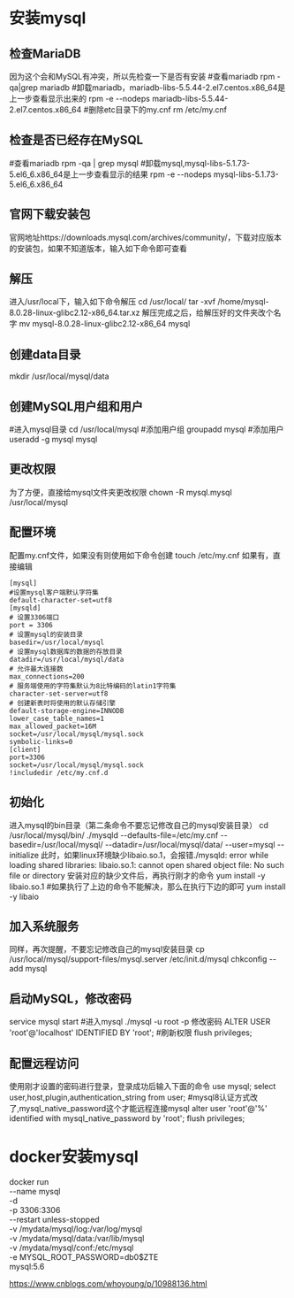 # 安装mysql
## 检查MariaDB
因为这个会和MySQL有冲突，所以先检查一下是否有安装
#查看mariadb
rpm -qa|grep mariadb
#卸载mariadb，mariadb-libs-5.5.44-2.el7.centos.x86_64是上一步查看显示出来的
rpm -e --nodeps mariadb-libs-5.5.44-2.el7.centos.x86_64
#删除etc目录下的my.cnf
rm /etc/my.cnf
## 检查是否已经存在MySQL
#查看mariadb
rpm -qa | grep mysql
#卸载mysql,mysql-libs-5.1.73-5.el6_6.x86_64是上一步查看显示的结果
rpm -e --nodeps mysql-libs-5.1.73-5.el6_6.x86_64
## 官网下载安装包
官网地址https://downloads.mysql.com/archives/community/，下载对应版本的安装包，如果不知道版本，输入如下命令即可查看
## 解压
进入/usr/local下，输入如下命令解压
cd /usr/local/
tar -xvf /home/mysql-8.0.28-linux-glibc2.12-x86_64.tar.xz
解压完成之后，给解压好的文件夹改个名字
mv mysql-8.0.28-linux-glibc2.12-x86_64 mysql
##  创建data目录
mkdir /usr/local/mysql/data
## 创建MySQL用户组和用户
#进入mysql目录
cd /usr/local/mysql
#添加用户组
groupadd mysql
#添加用户
useradd -g mysql mysql
## 更改权限
为了方便，直接给mysql文件夹更改权限
chown -R mysql.mysql /usr/local/mysql
## 配置环境
配置my.cnf文件，如果没有则使用如下命令创建
touch /etc/my.cnf
如果有，直接编辑
```
[mysql]
#设置mysql客户端默认字符集
default-character-set=utf8
[mysqld]
# 设置3306端口
port = 3306
# 设置mysql的安装目录
basedir=/usr/local/mysql
# 设置mysql数据库的数据的存放目录
datadir=/usr/local/mysql/data
# 允许最大连接数
max_connections=200
# 服务端使用的字符集默认为8比特编码的latin1字符集
character-set-server=utf8
# 创建新表时将使用的默认存储引擎
default-storage-engine=INNODB
lower_case_table_names=1
max_allowed_packet=16M
socket=/usr/local/mysql/mysql.sock
symbolic-links=0
[client]
port=3306
socket=/usr/local/mysql/mysql.sock
!includedir /etc/my.cnf.d
```
## 初始化
进入mysql的bin目录（第二条命令不要忘记修改自己的mysql安装目录）
cd /usr/local/mysql/bin/
./mysqld --defaults-file=/etc/my.cnf --basedir=/usr/local/mysql/ --datadir=/usr/local/mysql/data/ --user=mysql --initialize
此时，如果linux环境缺少libaio.so.1，会报错./mysqld: error while loading shared libraries: libaio.so.1: cannot open shared object file: No such file or directory
安装对应的缺少文件后，再执行刚才的命令
yum install -y libaio.so.1
#如果执行了上边的命令不能解决，那么在执行下边的即可
yum install -y libaio
## 加入系统服务
同样，再次提醒，不要忘记修改自己的mysql安装目录
cp /usr/local/mysql/support-files/mysql.server /etc/init.d/mysql
chkconfig --add mysql
## 启动MySQL，修改密码
service mysql start
#进入mysql
./mysql -u root -p
修改密码
ALTER USER 'root'@'localhost' IDENTIFIED BY 'root';
#刷新权限
flush privileges;
## 配置远程访问
使用刚才设置的密码进行登录，登录成功后输入下面的命令
use mysql;
select user,host,plugin,authentication_string from user;
#mysql8认证方式改了,mysql_native_password这个才能远程连接mysql
alter user 'root'@'%' identified with mysql_native_password by 'root';
flush privileges;
# docker安装mysql
docker run \
--name mysql \
-d \
-p 3306:3306 \
--restart unless-stopped \
-v /mydata/mysql/log:/var/log/mysql \
-v /mydata/mysql/data:/var/lib/mysql \
-v /mydata/mysql/conf:/etc/mysql \
-e MYSQL_ROOT_PASSWORD=db0$ZTE \
mysql:5.6

https://www.cnblogs.com/whoyoung/p/10988136.html